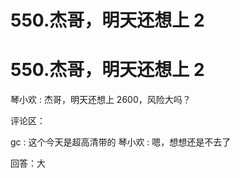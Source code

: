 # 550.杰哥，明天还想上 2

# 550.杰哥，明天还想上 2

琴小欢 : 杰哥，明天还想上 2600，风险大吗？

评论区：

gc : 这个今天是超高清带的 琴小欢 : 嗯，想想还是不去了

回答：大